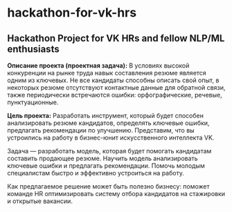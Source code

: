 # hackathon-for-vk-hrs
## **Hackathon Project for VK HRs and fellow NLP/ML enthusiasts**

**Описание проекта (проектная задача):**
В условиях высокой конкуренции на рынке труда навык составления резюме является одним из ключевых. Не все кандидаты способны описать свой опыт, в некоторых резюме отсутствуют контактные данные для обратной связи, также периодически встречаются ошибки: орфографические, речевые, пунктуационные.

**Цель проекта:**
Разработать инструмент, который будет способен анализировать резюме кандидатов, определять ключевые ошибки, предлагать рекомендации по улучшению.
Представим, что вы устроились на работу в бизнес-юнит искусственного интеллекта VK.

Задача — разработать модель, которая будет помогать кандидатам составить продающее резюме. Научить модель анализировать ключевые ошибки и предлагать рекомендации. Помочь молодым специалистам быстро и эффективно устроиться на работу.

Как предлагаемое решение может быть полезно бизнесу: поможет команде HR оптимизировать систему отбора кандидатов на стажировки и открытые вакансии.

